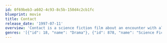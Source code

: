 ```yaml
---
id: 0f69beb3-a602-4c93-8c5b-150d4c2cb1fc
blueprint: movie
title: Contact
release_date: '1997-07-11'
overview: 'Contact is a science fiction film about an encounter with alien intelligence. Based on the novel by Carl Sagan the film starred Jodie Foster as the one chosen scientist who must make some difficult decisions between her beliefs, the truth, and reality.'
genres: '[{"id": 18, "name": "Drama"}, {"id": 878, "name": "Science Fiction"}, {"id": 9648, "name": "Mystery"}]'
---
```

